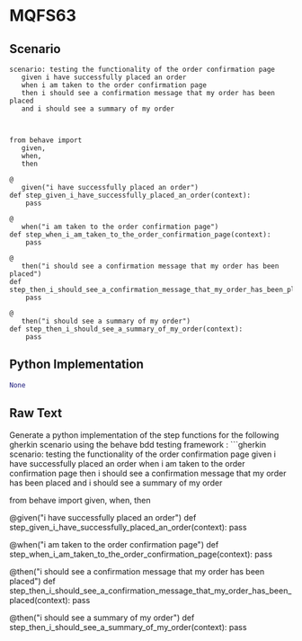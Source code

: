 # MQFS63
## Scenario
```gherkin
scenario: testing the functionality of the order confirmation page 
   given i have successfully placed an order 
   when i am taken to the order confirmation page 
   then i should see a confirmation message that my order has been placed 
   and i should see a summary of my order



from behave import 
   given, 
   when, 
   then

@
   given("i have successfully placed an order")
def step_given_i_have_successfully_placed_an_order(context):
    pass

@
   when("i am taken to the order confirmation page")
def step_when_i_am_taken_to_the_order_confirmation_page(context):
    pass

@
   then("i should see a confirmation message that my order has been placed")
def step_then_i_should_see_a_confirmation_message_that_my_order_has_been_placed(context):
    pass

@
   then("i should see a summary of my order")
def step_then_i_should_see_a_summary_of_my_order(context):
    pass
```


## Python Implementation
```python
None
```


## Raw Text
Generate a python implementation of the step functions for the following gherkin scenario using the behave bdd testing framework : ```gherkin scenario: testing the functionality of the order confirmation page given i have successfully placed an order when i am taken to the order confirmation page then i should see a confirmation message that my order has been placed and i should see a summary of my order



from behave import given, when, then

@given("i have successfully placed an order")
def step_given_i_have_successfully_placed_an_order(context):
    pass

@when("i am taken to the order confirmation page")
def step_when_i_am_taken_to_the_order_confirmation_page(context):
    pass

@then("i should see a confirmation message that my order has been placed")
def step_then_i_should_see_a_confirmation_message_that_my_order_has_been_placed(context):
    pass

@then("i should see a summary of my order")
def step_then_i_should_see_a_summary_of_my_order(context):
    pass

```
